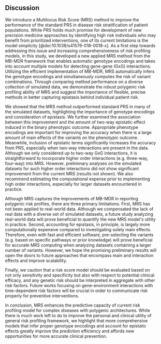 ## Discussion

We introduce a Multilocus Risk Score (MRS) method to improve the performance of the standard PRS in disease risk stratification of patient populations. 
While PRS holds much promise for development of new precision medicine approaches by identifying high risk individuals who may benefit from prioritized interventions, one of its current limitations is the model simplicity [@doi:10.1038/s41576-018-0018-x].
As a first step towards addressing this issue and increasing comprehensiveness of risk profiling models, in this study, we developed a new applied MRS method from the MB-MDR framework that enables automatic genotype encodings and takes into account multiple models for detecting gene-gene (GxG) interactions. 
Utilizing the efficient implementation of MB-MDR, MRS automatically infers the genotype encodings and simultaneously computes the risk of variant combinations.
Through comparing method performance on a diverse collection of simulated data, we demonstrate the robust polygenic risk profiling ability of MRS and suggest the importance of flexible, precise methods in better capturing epistasis behind individual patient risk.

We showed that the MRS method outperformed standard PRS in many of the simulated datasets, highlighting the importance of genotype encodings and consideration of epistasis.
We further examined the association between this improvement and the amount of two-way epistatic effect induced in the binary phenotypic outcome.
Appropriate phenotype encodings are important for improving the accuracy when there is a large amount of main effects of the variants on the phenotypic outcome.
Meanwhile, inclusion of epistatic terms significantly increases the accuracy from PRS, especially when two-way interactions are present in the data.
Although we only considered up to two-way GxG interactions, it is straightforward to incorporate higher order interactions (e.g. three-way, four-way) into MRS.
However, preliminary analyses on the simulated datasets for such higher order interactions did not show significant improvement from the current MRS (results not shown).
We also recommend estimating the computational expense prior to implementing high order interactions, especially for larger datasets encountered in practice.

Although MRS captures the improvements of MB-MDR in reporting polygenic risk profiles, there are three primary limitations.
First, MRS has not been applied to real-world data.
Although we compensated the lack of real data with a diverse set of simulated datasets, a future study analyzing real-world data will prove beneficial to quantify the new MRS model's utility in practice.
Second, accounting for epistasis, in principle, is largely more computationally expensive compared to investigating solely main effects.
Therefore, even with fast and efficient software, pre-selecting the variants (e.g. based on specific pathways or prior knowledge) will prove beneficial for accurate MRS computing when analyzing datasets containing a larger number of variants.
However, we hope the promising preliminary results will open the doors to future approaches that encompass main and interaction effects and improve scalability.

Finally, we caution that a risk score model should be evaluated based on not only sensitivity and specificity but also with respect to potential clinical efficacy, and any genetic risk should be interpreted in aggregate with other risk factors.
Future works focusing on gene-environment interactions with time-dependent risk factors will be crucial in order to communicate risk properly for preventive interventions.

In conclusion, MRS enhances the predictive capacity of current risk profiling model for complex diseases with polygenic architectures.
While there is much work left to do to improve the personal and clinical utility of general risk profiling framework, we highlight that more comprehensive models that infer proper genotype encodings and account for epistatic effects greatly improve the prediction efficiency and affords new opportunities for more accurate clinical prevention.
